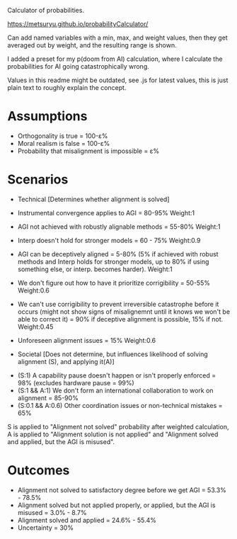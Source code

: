 Calculator of probabilities.

https://metsuryu.github.io/probabilityCalculator/

Can add named variables with a min, max, and weight values, then they get averaged out by weight, and the resulting range is shown.

I added a preset for my p(doom from AI) calculation, where I calculate the probabilities for AI going catastrophically wrong.

Values in this readme might be outdated, see .js for latest values, this is just plain text to roughly explain the concept.

# Assumptions
- Orthogonality is true = 100-ε%
- Moral realism is false = 100-ε%
- Probability that misalignment is impossible = ε%

# Scenarios
  * Technical [Determines whether alignment is solved]
  - Instrumental convergence applies to AGI = 80-95% Weight:1

  - AGI not achieved with robustly alignable methods = 55-80% Weight:1
  - Interp doesn't hold for stronger models = 60 - 75% Weight:0.9
  - AGI can be deceptively aligned = 5-80% (5% if achieved with robust methods and Interp holds for stronger models, up to 80% if using something else, or interp. becomes harder). Weight:1

  - We don't figure out how to have it prioritize corrigibility = 50-55% Weight:0.6
  - We can't use corrigibility to prevent irreversible catastrophe before it occurs (might not show signs of misalignemnt until it knows we won't be able to correct it) = 90% if deceptive alignment is possible, 15% if not. Weight:0.45
  - Unforeseen alignment issues = 15% Weight:0.6

  * Societal [Does not determine, but influences likelihood of solving alignment (S), and applying it(A)]
  - (S:1) A capability pause doesn't happen or isn't properly enforced = 98% (excludes hardware pause = 99%)
  - (S:1 && A:1) We don't form an international collaboration to work on alignment = 85-90%
  - (S:0.1 && A:0.6) Other coordination issues or non-technical mistakes = 65%

  S is applied to "Alignment not solved" probability after weighted calculation, A is applied to "Alignment solution is not applied" and "Alignment solved and applied, but the AGI is misused".

# Outcomes
  - Alignment not solved to satisfactory degree before we get AGI = 53.3% - 78.5%
  - Alignment solved but not applied properly, or applied, but the AGI is misused = 3.0% - 8.7%
  - Alignment solved and applied = 24.6% - 55.4%
  - Uncertainty = 30%

